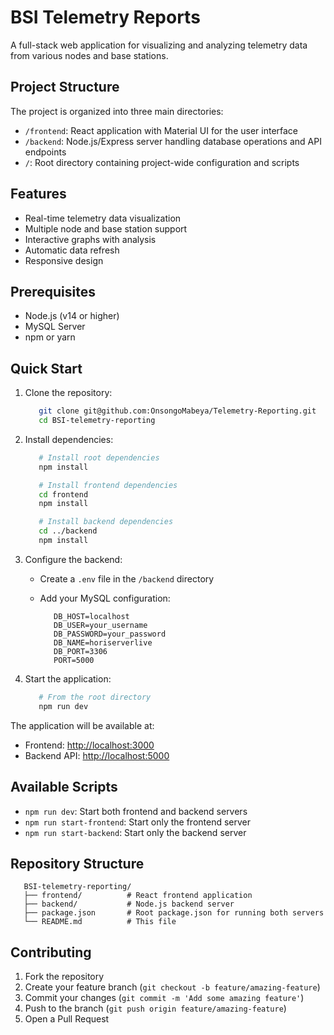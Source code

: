 # BSI Telemetry Reports

A full-stack web application for visualizing and analyzing telemetry data from various nodes and base stations.

## Project Structure

The project is organized into three main directories:

- `/frontend`: React application with Material UI for the user interface
- `/backend`: Node.js/Express server handling database operations and API endpoints
- `/`: Root directory containing project-wide configuration and scripts

## Features

- Real-time telemetry data visualization
- Multiple node and base station support
- Interactive graphs with analysis
- Automatic data refresh
- Responsive design

## Prerequisites

- Node.js (v14 or higher)
- MySQL Server
- npm or yarn

## Quick Start

1. Clone the repository:

   ```bash
      git clone git@github.com:OnsongoMabeya/Telemetry-Reporting.git
      cd BSI-telemetry-reporting
   ```

2. Install dependencies:

   ```bash
      # Install root dependencies
      npm install

      # Install frontend dependencies
      cd frontend
      npm install

      # Install backend dependencies
      cd ../backend
      npm install
   ```

3. Configure the backend:
   - Create a `.env` file in the `/backend` directory
   - Add your MySQL configuration:

      ```env
         DB_HOST=localhost
         DB_USER=your_username
         DB_PASSWORD=your_password
         DB_NAME=horiserverlive
         DB_PORT=3306
         PORT=5000
      ```

4. Start the application:

   ```bash
      # From the root directory
      npm run dev
   ```

The application will be available at:

- Frontend: [http://localhost:3000](http://localhost:3000)
- Backend API: [http://localhost:5000](http://localhost:5000)

## Available Scripts

- `npm run dev`: Start both frontend and backend servers
- `npm run start-frontend`: Start only the frontend server
- `npm run start-backend`: Start only the backend server

## Repository Structure

```tree
   BSI-telemetry-reporting/
   ├── frontend/          # React frontend application
   ├── backend/           # Node.js backend server
   ├── package.json       # Root package.json for running both servers
   └── README.md          # This file
```

## Contributing

1. Fork the repository
2. Create your feature branch (`git checkout -b feature/amazing-feature`)
3. Commit your changes (`git commit -m 'Add some amazing feature'`)
4. Push to the branch (`git push origin feature/amazing-feature`)
5. Open a Pull Request
